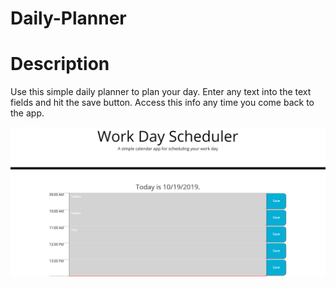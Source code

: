 # Daily-Planner

# Description

Use this simple daily planner to plan your day. Enter any text into the text fields and hit the save button. Access this info any time you come back to the app.

![Daily Planner](https://github.com/Ctucker9233/Daily-Planner/blob/master/Images/Screenshot.PNG)
